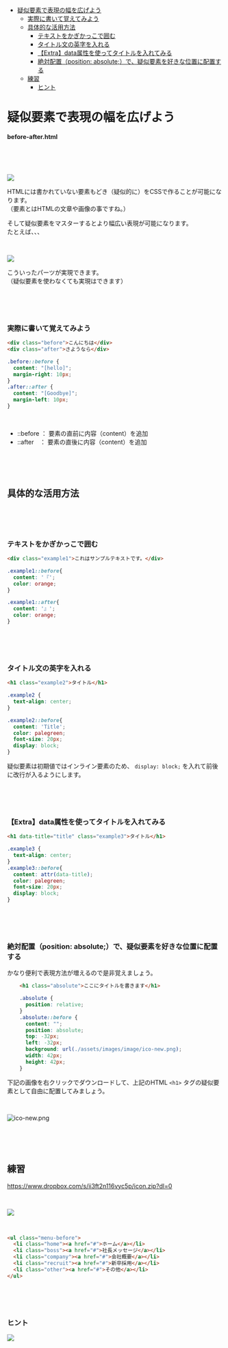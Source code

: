 - [疑似要素で表現の幅を広げよう](#疑似要素で表現の幅を広げよう)
    - [実際に書いて覚えてみよう](#実際に書いて覚えてみよう)
  - [具体的な活用方法](#具体的な活用方法)
    - [テキストをかぎかっこで囲む](#テキストをかぎかっこで囲む)
    - [タイトル文の英字を入れる](#タイトル文の英字を入れる)
    - [【Extra】data属性を使ってタイトルを入れてみる](#extradata属性を使ってタイトルを入れてみる)
    - [絶対配置（position: absolute;）で、疑似要素を好きな位置に配置する](#絶対配置position-absoluteで疑似要素を好きな位置に配置する)
  - [練習](#練習)
    - [ヒント](#ヒント)


# 疑似要素で表現の幅を広げよう

**before-after.html**

<br><br><br>

![](https://laro.jp/lesson/images/lesson-css-before1.png)


HTMLには書かれていない要素もどき（疑似的に）をCSSで作ることが可能になります。  
（要素とはHTMLの文章や画像の事ですね。）  

そして疑似要素をマスターするとより幅広い表現が可能になります。  
たとえば、、、  

<br>

![](https://laro.jp/lesson/images/lesson-css-before2.png)


こういったパーツが実現できます。  
（疑似要素を使わなくても実現はできます）

<br><br><br>

### 実際に書いて覚えてみよう

```html
<div class="before">こんにちは</div>
<div class="after">さようなら</div>
```
```css
.before::before {
  content: "[hello]";
  margin-right: 10px;
}
.after::after {
  content: "[Goodbye]";
  margin-left: 10px;
}
```

<br>

- ::before ： 要素の直前に内容（content）を追加
- ::after　： 要素の直後に内容（content）を追加

<br><br><br>

## 具体的な活用方法

<br><br><br>

### テキストをかぎかっこで囲む



```html
<div class="example1">これはサンプルテキストです。</div>
```
```css
.example1::before{
  content: '『';
  color: orange;
}

.example1::after{
  content: '』';
  color: orange;
}
```

<br><br><br>

### タイトル文の英字を入れる

```html
<h1 class="example2">タイトル</h1>
```
```css
.example2 {
  text-align: center;
}

.example2::before{
  content: 'Title';
  color: palegreen;
  font-size: 20px;
  display: block;
}
```

疑似要素は初期値ではインライン要素のため、 `display: block;`  を入れて前後に改行が入るようにします。

<br><br><br>

### 【Extra】data属性を使ってタイトルを入れてみる

```html
<h1 data-title="title" class="example3">タイトル</h1>
```
```css
.example3 {
  text-align: center;
}
.example3::before{
  content: attr(data-title);
  color: palegreen;
  font-size: 20px;
  display: block;
}
```

<br><br><br>

### 絶対配置（position: absolute;）で、疑似要素を好きな位置に配置する

かなり便利で表現方法が増えるので是非覚えましょう。

```html
    <h1 class="absolute">ここにタイトルを書きます</h1>
```
```css
    .absolute {
      position: relative;
    }
    .absolute::before {
      content: "";
      position: absolute;
      top: -32px;
      left: -32px;
      background: url(./assets/images/image/ico-new.png);
      width: 42px;
      height: 42px;
    }
```

下記の画像を右クリックでダウンロードして、上記のHTML `<h1>` タグの疑似要素として自由に配置してみましょう。

<br>

![ico-new.png](https://laro.jp/lesson/images/lesson-css-before3.png)

<br><br><br>

## 練習
https://www.dropbox.com/s/ii3ft2n116vyc5p/icon.zip?dl=0

<br>

![](https://laro.jp/lesson/images/lesson-css-before4.png)

<br>

```html
<ul class="menu-before">
  <li class="home"><a href="#">ホーム</a></li>
  <li class="boss"><a href="#">社長メッセージ</a></li>
  <li class="company"><a href="#">会社概要</a></li>
  <li class="recruit"><a href="#">新卒採用</a></li>
  <li class="other"><a href="#">その他</a></li>
</ul>
```

<br><br><br>

### ヒント

![](https://laro.jp/lesson/images/lesson-css-before5.png)



